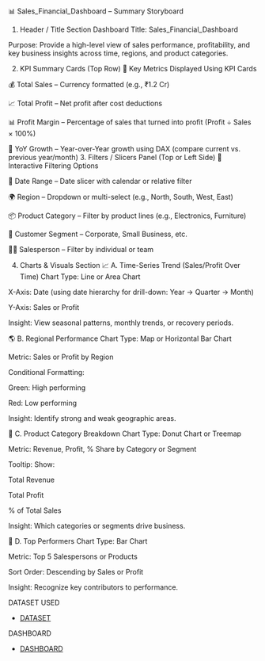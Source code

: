 📊 Sales_Financial_Dashboard – Summary Storyboard
1. Header / Title Section
Dashboard Title: Sales_Financial_Dashboard

Purpose: Provide a high-level view of sales performance, profitability, and key business insights across time, regions, and product categories.

2. KPI Summary Cards (Top Row)
🎯 Key Metrics Displayed Using KPI Cards

💰 Total Sales – Currency formatted (e.g., ₹1.2 Cr)

📈 Total Profit – Net profit after cost deductions

📊 Profit Margin – Percentage of sales that turned into profit (Profit ÷ Sales × 100%)

📆 YoY Growth – Year-over-Year growth using DAX (compare current vs. previous year/month)
3. Filters / Slicers Panel (Top or Left Side)
🧰 Interactive Filtering Options

📅 Date Range – Date slicer with calendar or relative filter

🌍 Region – Dropdown or multi-select (e.g., North, South, West, East)

📦 Product Category – Filter by product lines (e.g., Electronics, Furniture)

👥 Customer Segment – Corporate, Small Business, etc.

🧑‍💼 Salesperson – Filter by individual or team

4. Charts & Visuals Section
📈 A. Time-Series Trend (Sales/Profit Over Time)
Chart Type: Line or Area Chart

X-Axis: Date (using date hierarchy for drill-down: Year → Quarter → Month)

Y-Axis: Sales or Profit

Insight: View seasonal patterns, monthly trends, or recovery periods.

🌎 B. Regional Performance
Chart Type: Map or Horizontal Bar Chart

Metric: Sales or Profit by Region

Conditional Formatting:

Green: High performing

Red: Low performing

Insight: Identify strong and weak geographic areas.

🧩 C. Product Category Breakdown
Chart Type: Donut Chart or Treemap

Metric: Revenue, Profit, % Share by Category or Segment

Tooltip: Show:

Total Revenue

Total Profit

% of Total Sales

Insight: Which categories or segments drive business.

🥇 D. Top Performers
Chart Type: Bar Chart

Metric: Top 5 Salespersons or Products

Sort Order: Descending by Sales or Profit

Insight: Recognize key contributors to performance.

DATASET USED 
- <a href="https://github.com/akshya408/sales_financial_dashbord/blob/main/sales_financial_dataset.xlsx">DATASET</a>

DASHBOARD 
 - <a href="https://github.com/akshya408/sales_financial_dashbord/blob/main/sales%20financial%20dashboard.pbix">DASHBOARD</a>
 
